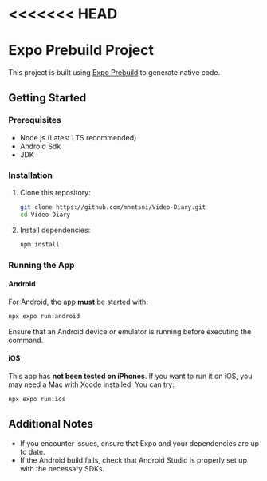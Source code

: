 <<<<<<< HEAD
=======
# Expo Prebuild Project

This project is built using [Expo Prebuild](https://docs.expo.dev/workflow/prebuild/) to generate native code.

## Getting Started

### Prerequisites
- Node.js (Latest LTS recommended)
- Android Sdk
- JDK

### Installation
1. Clone this repository:
   ```sh
   git clone https://github.com/mhmtsni/Video-Diary.git
   cd Video-Diary
   ```
2. Install dependencies:
   ```sh
   npm install
   ```

### Running the App
#### Android
For Android, the app **must** be started with:
```sh
npx expo run:android
```
Ensure that an Android device or emulator is running before executing the command.

#### iOS
This app has **not been tested on iPhones**. If you want to run it on iOS, you may need a Mac with Xcode installed. You can try:
```sh
npx expo run:ios
```

## Additional Notes
- If you encounter issues, ensure that Expo and your dependencies are up to date.
- If the Android build fails, check that Android Studio is properly set up with the necessary SDKs.
